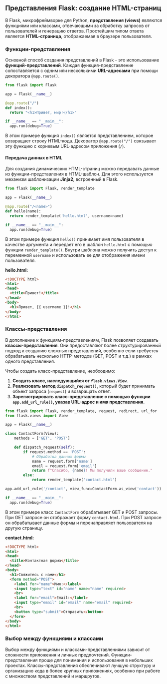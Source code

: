 ## Представления Flask: создание HTML-страниц

В Flask, микрофреймворке для Python, **представления (views)** являются функциями или классами, отвечающими за обработку запросов от пользователей и генерацию ответов. Простейшим типом ответа является **HTML-страница**, отображаемая в браузере пользователя.

### Функции-представления

Основной способ создания представлений в Flask - это использование **функций-представлений**. Каждая функция-представление сопоставляется с одним или несколькими **URL-адресами** при помощи декоратора `@app.route()`. 

```python
from flask import Flask

app = Flask(__name__)

@app.route("/")
def index():
  return "<h1>Привет, мир!</h1>"

if __name__ == "__main__":
  app.run(debug=True)
```

В этом примере функция `index()` является представлением, которое возвращает строку HTML-кода. Декоратор `@app.route("/")` связывает эту функцию с корневым URL-адресом приложения (`/`). 

#### Передача данных в HTML

Для создания динамических HTML-страниц можно передавать данные из функции-представления в HTML-шаблон. Для этого используется механизм шаблонизации **Jinja2**, встроенный в Flask.

```python
from flask import Flask, render_template

app = Flask(__name__)

@app.route("/<name>")
def hello(name):
  return render_template('hello.html', username=name)

if __name__ == "__main__":
  app.run(debug=True)
```

В этом примере функция `hello()` принимает имя пользователя в качестве аргумента и передает его в шаблон `hello.html` с помощью функции `render_template()`. Внутри шаблона можно получить доступ к переменной `username` и использовать ее для отображения имени пользователя.

**hello.html:**

```html
<!DOCTYPE html>
<html>
<head>
  <title>Привет!</title>
</head>
<body>
  <h1>Привет, {{ username }}!</h1>
</body>
</html>
```

### Классы-представления

В дополнение к функциям-представлениям, Flask позволяет создавать **классы-представления**. Они предоставляют более структурированный подход к созданию сложных представлений, особенно если требуется обрабатывать несколько HTTP-методов (GET, POST и т.д.) в рамках одного представления.

Чтобы создать класс-представление, необходимо:

1. **Создать класс, наследующийся от `flask.views.View`**.
2. **Реализовать метод `dispatch_request()`**, который будет принимать объект запроса (`request`) и возвращать ответ.
3. **Зарегистрировать класс-представление с помощью функции `app.add_url_rule()`, указав URL-адрес и имя представления.**

```python
from flask import Flask, render_template, request, redirect, url_for
from flask.views import View

app = Flask(__name__)

class ContactForm(View):
    methods = ['GET', 'POST']

    def dispatch_request(self):
        if request.method == 'POST':
            # Обработка данных формы
            name = request.form['name']
            email = request.form['email']
            return f"Спасибо, {name}! Мы получили ваше сообщение."
        else:
            return render_template('contact.html')

app.add_url_rule('/contact', view_func=ContactForm.as_view('contact'))

if __name__ == "__main__":
  app.run(debug=True)
```

В этом примере класс `ContactForm` обрабатывает GET и POST запросы. При GET запросе он отображает форму `contact.html`. При POST запросе он обрабатывает данные формы и перенаправляет пользователя на другую страницу.

**contact.html:**

```html
<!DOCTYPE html>
<html>
<head>
  <title>Контактная форма</title>
</head>
<body>
  <h1>Свяжитесь с нами</h1>
  <form method="POST">
    <label for="name">Имя:</label>
    <input type="text" id="name" name="name" required>
    <br>
    <label for="email">Email:</label>
    <input type="email" id="email" name="email" required>
    <br>
    <button type="submit">Отправить</button>
  </form>
</body>
</html>
```

### Выбор между функциями и классами

Выбор между функциями и классами-представлениями зависит от сложности приложения и личных предпочтений. Функции-представления проще для понимания и использования в небольших проектах. Классы-представления обеспечивают лучшую структуру и организацию кода в более крупных приложениях, особенно при работе с множеством представлений и маршрутов.

